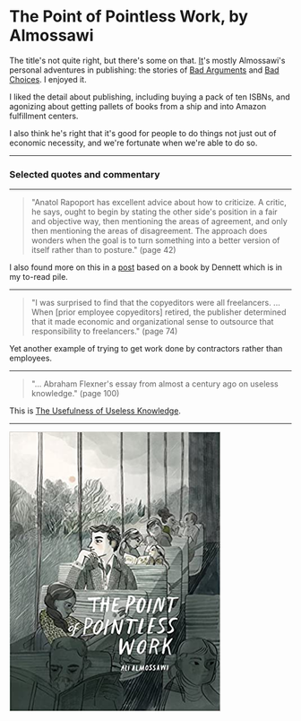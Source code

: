 # The Point of Pointless Work, by Almossawi

The title's not quite right, but there's some on that. [It][]'s mostly
Almossawi's personal adventures in publishing: the stories of
[Bad Arguments][] and [Bad Choices][]. I enjoyed it.

[It]: https://almossawi.com/pointless-work/
[Bad Arguments]: /20201012-bad_arguments_by_almossawi/
[Bad Choices]: /20201011-bad_choices_by_almossawi/

I liked the detail about publishing, including buying a pack of ten
ISBNs, and agonizing about getting pallets of books from a ship and
into Amazon fulfillment centers.

I also think he's right that it's good for people to do things not
just out of economic necessity, and we're fortunate when we're able to
do so.


---

### Selected quotes and commentary


---

> "Anatol Rapoport has excellent advice about how to criticize. A
> critic, he says, ought to begin by stating the other side's position
> in a fair and objective way, then mentioning the areas of agreement,
> and only then mentioning the areas of disagreement. The approach
> does wonders when the goal is to turn something into a better
> version of itself rather than to posture." (page 42)

I also found more on this in a [post][] based on a book by Dennett
which is in my to-read pile.

[post]: http://www.rightattitudes.com/2017/06/16/rapoport-rules-criticism/

---

> "I was surprised to find that the copyeditors were all freelancers.
> ... When [prior employee copyeditors] retired, the publisher
> determined that it made economic and organizational sense to
> outsource that responsibility to freelancers." (page 74)

Yet another example of trying to get work done by contractors rather
than employees.


---

> "... Abraham Flexner's essay from almost a century ago on useless
> knowledge." (page 100)

This is [The Usefulness of Useless Knowledge](https://library.ias.edu/files/UsefulnessHarpers.pdf).


---

![cover](cover.jpg)
